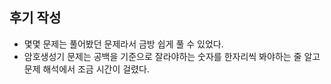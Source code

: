 ## 후기 작성

- 몇몇 문제는 풀어봤던 문제라서 금방 쉽게 풀 수 있었다.
- 암호생성기 문제는 공백을 기준으로 잘라야하는 숫자를 한자리씩 봐야하는 줄 알고 문제 해석에서 조금 시간이 걸렸다.